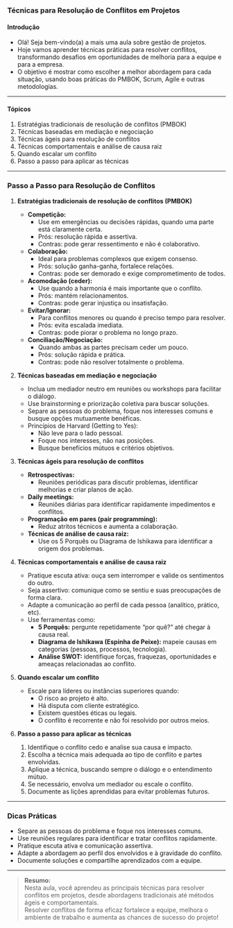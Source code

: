 ### **Técnicas para Resolução de Conflitos em Projetos**

#### Introdução

- Olá! Seja bem-vindo(a) a mais uma aula sobre gestão de projetos.
- Hoje vamos aprender técnicas práticas para resolver conflitos, transformando desafios em oportunidades de melhoria para a equipe e para a empresa.
- O objetivo é mostrar como escolher a melhor abordagem para cada situação, usando boas práticas do PMBOK, Scrum, Agile e outras metodologias.

---

#### Tópicos

1. Estratégias tradicionais de resolução de conflitos (PMBOK)
2. Técnicas baseadas em mediação e negociação
3. Técnicas ágeis para resolução de conflitos
4. Técnicas comportamentais e análise de causa raiz
5. Quando escalar um conflito
6. Passo a passo para aplicar as técnicas

---

### Passo a Passo para Resolução de Conflitos

1. **Estratégias tradicionais de resolução de conflitos (PMBOK)**

   - **Competição:**
     - Use em emergências ou decisões rápidas, quando uma parte está claramente certa.
     - Prós: resolução rápida e assertiva.
     - Contras: pode gerar ressentimento e não é colaborativo.
   - **Colaboração:**
     - Ideal para problemas complexos que exigem consenso.
     - Prós: solução ganha-ganha, fortalece relações.
     - Contras: pode ser demorado e exige comprometimento de todos.
   - **Acomodação (ceder):**
     - Use quando a harmonia é mais importante que o conflito.
     - Prós: mantém relacionamentos.
     - Contras: pode gerar injustiça ou insatisfação.
   - **Evitar/Ignorar:**
     - Para conflitos menores ou quando é preciso tempo para resolver.
     - Prós: evita escalada imediata.
     - Contras: pode piorar o problema no longo prazo.
   - **Conciliação/Negociação:**
     - Quando ambas as partes precisam ceder um pouco.
     - Prós: solução rápida e prática.
     - Contras: pode não resolver totalmente o problema.

2. **Técnicas baseadas em mediação e negociação**

   - Inclua um mediador neutro em reuniões ou workshops para facilitar o diálogo.
   - Use brainstorming e priorização coletiva para buscar soluções.
   - Separe as pessoas do problema, foque nos interesses comuns e busque opções mutuamente benéficas.
   - Princípios de Harvard (Getting to Yes):
     - Não leve para o lado pessoal.
     - Foque nos interesses, não nas posições.
     - Busque benefícios mútuos e critérios objetivos.

3. **Técnicas ágeis para resolução de conflitos**

   - **Retrospectivas:**
     - Reuniões periódicas para discutir problemas, identificar melhorias e criar planos de ação.
   - **Daily meetings:**
     - Reuniões diárias para identificar rapidamente impedimentos e conflitos.
   - **Programação em pares (pair programming):**
     - Reduz atritos técnicos e aumenta a colaboração.
   - **Técnicas de análise de causa raiz:**
     - Use os 5 Porquês ou Diagrama de Ishikawa para identificar a origem dos problemas.

4. **Técnicas comportamentais e análise de causa raiz**

   - Pratique escuta ativa: ouça sem interromper e valide os sentimentos do outro.
   - Seja assertivo: comunique como se sentiu e suas preocupações de forma clara.
   - Adapte a comunicação ao perfil de cada pessoa (analítico, prático, etc).
   - Use ferramentas como:
     - **5 Porquês:** pergunte repetidamente “por quê?” até chegar à causa real.
     - **Diagrama de Ishikawa (Espinha de Peixe):** mapeie causas em categorias (pessoas, processos, tecnologia).
     - **Análise SWOT:** identifique forças, fraquezas, oportunidades e ameaças relacionadas ao conflito.

5. **Quando escalar um conflito**

   - Escale para líderes ou instâncias superiores quando:
     - O risco ao projeto é alto.
     - Há disputa com cliente estratégico.
     - Existem questões éticas ou legais.
     - O conflito é recorrente e não foi resolvido por outros meios.

6. **Passo a passo para aplicar as técnicas**

   1. Identifique o conflito cedo e analise sua causa e impacto.
   2. Escolha a técnica mais adequada ao tipo de conflito e partes envolvidas.
   3. Aplique a técnica, buscando sempre o diálogo e o entendimento mútuo.
   4. Se necessário, envolva um mediador ou escale o conflito.
   5. Documente as lições aprendidas para evitar problemas futuros.

---

### Dicas Práticas

- Separe as pessoas do problema e foque nos interesses comuns.
- Use reuniões regulares para identificar e tratar conflitos rapidamente.
- Pratique escuta ativa e comunicação assertiva.
- Adapte a abordagem ao perfil dos envolvidos e à gravidade do conflito.
- Documente soluções e compartilhe aprendizados com a equipe.

---

> **Resumo:**  
> Nesta aula, você aprendeu as principais técnicas para resolver conflitos em projetos, desde abordagens tradicionais até métodos ágeis e comportamentais.  
> Resolver conflitos de forma eficaz fortalece a equipe, melhora o ambiente de trabalho e aumenta as chances de sucesso do projeto!

